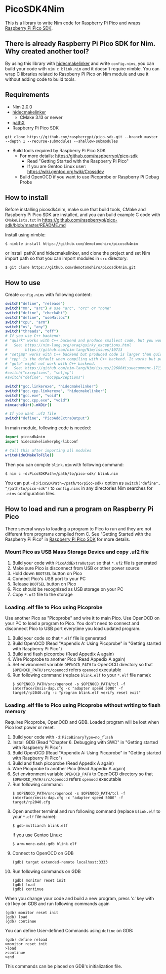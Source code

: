 # PicoSDK4Nim
This is a library to write [Nim](https://nim-lang.org) code for Raspberry Pi Pico and wraps [Raspberry Pi Pico SDK](https://github.com/raspberrypi/pico-sdk).


## There is already Raspberry Pi Pico SDK for Nim. Why created another tool?
By using this library with [hidecmakelinker](https://github.com/demotomohiro/hidecmakelinker) and write `config.nims`, you can build your code with `nim c blink.nim` and it doesn't require nimble.
You can wrap C libraries related to Raspberry Pi Pico on Nim module and use it without adding code to build tools.


## Requirements
- Nim 2.0.0
- [hidecmakelinker](https://github.com/demotomohiro/hidecmakelinker)
    - CMake 3.13 or newer
- [pathX](https://github.com/demotomohiro/pathX)
- Raspberry Pi Pico SDK
```console
git clone https://github.com/raspberrypi/pico-sdk.git --branch master --depth 1 --recurse-submodules --shallow-submodules
```
- Build tools required by Raspberry Pi Pico SDK
    - For more details: https://github.com/raspberrypi/pico-sdk
        - Read "Getting Started with the Raspberry Pi Pico"
        - If you are Gentoo Linux user: https://wiki.gentoo.org/wiki/Crossdev
    - Build OpenOCD if you want to use Picoprobe or Raspberry Pi Debug Probe


## How to install
Before installing picosdk4nim, make sure that build tools, CMake and Raspberry Pi Pico SDK are installed, and you can build example C code with `CMakeLists.txt` in https://github.com/raspberrypi/pico-sdk/blob/master/README.md

Install using nimble:
```console
$ nimble install https://github.com/demotomohiro/picosdk4nim
```
or install pathX and hidecmakelinker, and clone the project and set Nim import path so that you can import modules in `src` directory:
```console
$ git clone https://github.com/demotomohiro/picosdk4nim.git
```


## How to use
Create `config.nims` with following content:
```nim
switch("define", "release")
switch("mm", "arc") # use "arc", "orc" or "none"
switch("define", "checkAbi")
switch("define", "useMalloc")
switch("cpu", "arm")
switch("os", "any")
switch("threads", "off")
# If you use C++ backend:
# "quirk" works with C++ backend and produce smallest code, but you would better to learn how it works.
#   See: https://nim-lang.org/araq/quirky_exceptions.html
#        https://github.com/nim-lang/Nim/issues/10713
# "setjmp" works with C++ backend but produced code is larger than quirk. It needs `switch("define", "noCppExceptions")`.
# "cpp" is the default when compiling with C++ backend. It works but produces largest code. You might need to use this when using C++ libraries that throw C++ exceptions.
# "goto" might not work with C++ backend.
#   See: https://github.com/nim-lang/Nim/issues/22686#issuecomment-1713374179
#switch("exceptions", "setjmp")
#switch("define", "noCppExceptions")

switch("gcc.linkerexe", "hidecmakelinker")
switch("gcc.cpp.linkerexe", "hidecmakelinker")
switch("gcc.exe", "void")
switch("gcc.cpp.exe", "void")
nimcacheDir().mkDir()

# If you want .uf2 file
switch("define", "PicoAddExtraOutput")
```

In main module, following code is needed:
```nim
import picosdk4nim
import hidecmakelinkerpkg/libconf

# Call this after importing all modules
writeHideCMakeToFile()
```

Then you can compile `blink.nim` with following command:
```console
$ nim c -d:PicoSDKPath=/path/to/pico-sdk/ blink.nim
```
You can put `-d:PicoSDKPath=/path/to/pico-sdk/` option as `switch("define", "/path/to/pico-sdk")` to `config.nims` in any directories Nim searches for `.nims` configuration files.


## How to load and run a program on Raspberry Pi Pico
There several ways to loading a program to Pico to run and they are not different from programs compiled from C.
See "Getting Started with the Raspberry Pi Pico" in [Raspberry Pi Pico SDK](https://github.com/raspberrypi/pico-sdk) for more details.
### Mount Pico as USB Mass Storage Device and copy .uf2 file
1. Build your code with `PicoAddExtraOutput` so that `*.uf2` file is generated
1. Make sure Pico is disconnect from USB or other power source
1. Hold down `BOOTSEL` button on Pico
1. Connect Pico's USB port to your PC
1. Release `BOOTSEL` button on Pico
1. Pico should be recognized as USB storage on your PC
1. Copy `*.uf2` file to the storage

### Loading .elf file to Pico using Picoprobe
Use another Pico as "Picoprobe" and wire it to main Pico.
Use OpenOCD on your PC to load a program to Pico.
You don't need to connect and disconnect Pico to USB port everytime you load updated program.
1. Build your code so that `*.elf` file is generated
1. Build OpenOCD (Read "Appendix A: Using Picoprobe" in "Getting started with Raspberry Pi Pico")
1. Build and flash picoprobe (Read Appedix A again)
1. Wire Picoprobe to another Pico (Read Appedix A again)
1. Set environment variable `OPENOCD_PATH` to OpenOCD directory so that `$OPENOCD_PATH/src/openocd` refers `openocd` executable
1. Run following command (replace `blink.elf` to your `*.elf` file name):
   ```console
   $ $OPENOCD_PATH/src/openocd -s $OPENOCD_PATH/tcl -f interface/cmsis-dap.cfg -c "adapter speed 5000" -f target/rp2040.cfg -c "program blink.elf verify reset exit"
   ```

### Loading .elf file to Pico using Picoprobe without writing to flash memory
Requires Picoprobe, OpenOCD and GDB.
Loaded program will be lost when Pico lost power or reset.
1. Build your code with `-d:PicoBinaryType=no_flash`
1. Install GDB (Read "Chapter 6. Debugging with SWD" in "Getting started with Raspberry Pi Pico")
1. Build OpenOCD (Read "Appendix A: Using Picoprobe" in "Getting started with Raspberry Pi Pico")
1. Build and flash picoprobe (Read Appedix A again)
1. Wire Picoprobe to another Pico (Read Appedix A again)
1. Set environment variable `OPENOCD_PATH` to OpenOCD directory so that `$OPENOCD_PATH/src/openocd` refers `openocd` executable
1. Run following command:
   ```console
   $ $OPENOCD_PATH/src/openocd -s $OPENOCD_PATH/tcl -f interface/cmsis-dap.cfg -c "adapter speed 5000" -f target/rp2040.cfg
   ```
1. Open another terminal and run following command (replace `blink.elf` to your `*.elf` file name):
   ```console
   $ gdb-multiarch blink.elf
   ```
   If you use Gentoo Linux:
   ```console
   $ arm-none-eabi-gdb blink.elf
   ```
1. Connect to OpenOCD on GDB
   ```console
   (gdb) target extended-remote localhost:3333
   ```
1. Run following commands on GDB
   ```console
   (gdb) monitor reset init
   (gdb) load
   (gdb) continue
   ```

When you change your code and build a new program, press 'c' key with ctrl key on GDB and run following commands again
```console
(gdb) monitor reset init
(gdb) load
(gdb) continue
```

You can define User-defined Commands using `define` on GDB:
```console
(gdb) define reload
>monitor reset init
>load
>continue
>end
```
This commands can be placed on GDB's initialization file.
